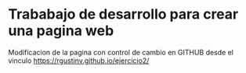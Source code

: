 # Trababajo de desarrollo para crear una pagina web 
Modificacion de la pagina con control de cambio en GITHUB desde el vinculo https://rgustinv.github.io/ejercicio2/
